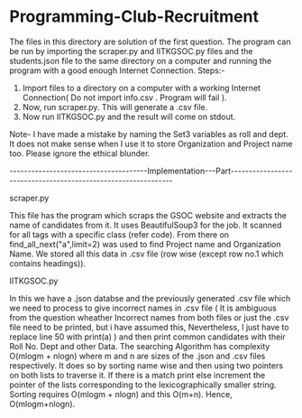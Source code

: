 # Programming-Club-Recruitment
The files in this directory are solution of the first question.
The program can be run by importing the  scraper.py and IITKGSOC.py files and the students.json file to the 
same directory on a computer and running the program with a good enough Internet 
Connection.
Steps:-
1. Import files to a directory on a computer with a working Internet Connection( Do not import info.csv . Program will fail ).
2. Now, run scraper.py. This will generate a .csv file.
3. Now run IITKGSOC.py and the result will come on stdout.

Note- 
I have made a mistake by naming the Set3 variables as roll and dept.  It does not make sense when I use it to store Organization 
and Project name too. Please ignore the ethical blunder. 

--------------------------------------Implementation---Part--------------------------------------------------------------

scraper.py

This file has the program which scraps the GSOC website and extracts the 
name of candidates from it. It uses BeautifulSoup3 for the job. It scanned 
for all <h> tags with a specific class (refer code). From there on find_all_next("a",limit=2) 
was used to find Project name and Organization Name. We stored all this data in .csv file 
(row wise (except row no.1 which contains headings)).
  
IITKGSOC.py

In this we have a .json databse and the previously generated .csv file which we need to process 
to give incorrect names in .csv file ( It is ambiguous from the question wheather Incorrect names 
from both files or just the .csv file need to be printed, but i have assumed this, Nevertheless,
I just have to replace line 50  with print(a) ) and then print common candidates with their Roll No.
Dept and other Data. The searching Algorithm has complexity O(mlogm + nlogn) where m and n are sizes 
of the .json and .csv files respectively. It does so by sorting name wise and then using two pointers 
on both lists to traverse it. If there is a match print else increment the pointer of the lists corresponding 
to the lexicographically smaller string. Sorting requires O(mlogm + nlogn) and this O(m+n). Hence, O(mlogm+nlogn).




